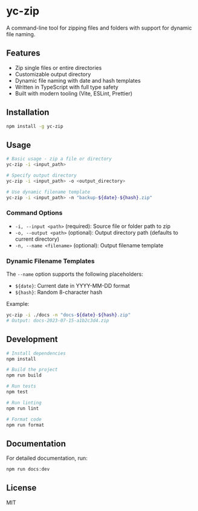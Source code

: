 # yc-zip

A command-line tool for zipping files and folders with support for dynamic file naming.

## Features

- Zip single files or entire directories
- Customizable output directory
- Dynamic file naming with date and hash templates
- Written in TypeScript with full type safety
- Built with modern tooling (Vite, ESLint, Prettier)

## Installation

```bash
npm install -g yc-zip
```

## Usage

```bash
# Basic usage - zip a file or directory
yc-zip -i <input_path>

# Specify output directory
yc-zip -i <input_path> -o <output_directory>

# Use dynamic filename template
yc-zip -i <input_path> -n "backup-${date}-${hash}.zip"
```

### Command Options

- `-i, --input <path>` (required): Source file or folder path to zip
- `-o, --output <path>` (optional): Output directory path (defaults to current directory)
- `-n, --name <filename>` (optional): Output filename template

### Dynamic Filename Templates

The `--name` option supports the following placeholders:

- `${date}`: Current date in YYYY-MM-DD format
- `${hash}`: Random 8-character hash

Example:
```bash
yc-zip -i ./docs -n "docs-${date}-${hash}.zip"
# Output: docs-2023-07-15-a1b2c3d4.zip
```

## Development

```bash
# Install dependencies
npm install

# Build the project
npm run build

# Run tests
npm test

# Run linting
npm run lint

# Format code
npm run format
```

## Documentation

For detailed documentation, run:

```bash
npm run docs:dev
```

## License

MIT